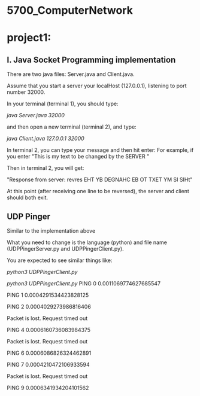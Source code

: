 # 5700_ComputerNetwork

# project1:
## I.	Java Socket Programming implementation   
There are two java files: Server.java and Client.java.

Assume that you start a server your localHost (127.0.0.1), listening to port number 32000. 


In your terminal (terminal 1), you should type:

*java Server.java 32000 <enter>* 

and then open a new terminal (terminal 2), and type:

*java Client.java 127.0.0.1 32000 <enter>*

In terminal 2, you can type your message and then hit enter:
For example, if you enter "This is my text to be changed by the SERVER <enter>"

Then in terminal 2, you will get:

"Response from server: revres EHT YB DEGNAHC EB OT TXET YM SI SIHt"

 At this point (after receiving one line to be reversed), the server and client should both exit.
 
 
 
 ## UDP Pinger 
Similar to the implementation above

What you need to change is the language (python) and file name (UDPPingerServer.py and UDPPingerClient.py).

You are expected to see similar things like:

*python3 UDPPingerClient.py* 

*python3 UDPPingerClient.py*
PING 0 0.0011069774627685547

PING 1 0.0004291534423828125

PING 2 0.0004029273986816406

Packet is lost. Request timed out

PING 4 0.0006160736083984375

Packet is lost. Request timed out

PING 6 0.0006086826324462891

PING 7 0.0004210472106933594

Packet is lost. Request timed out

PING 9 0.0006341934204101562


